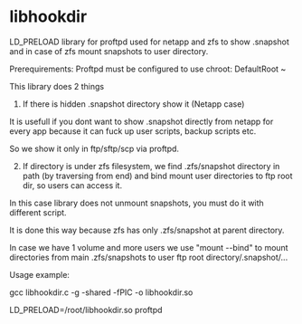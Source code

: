 libhookdir
==========

LD_PRELOAD library for proftpd used for netapp and zfs to show .snapshot and in case of zfs mount snapshots to user directory.

Prerequirements:
Proftpd must be configured to use chroot:
DefaultRoot ~

This library does 2 things

1. If there is hidden .snapshot directory show it (Netapp case)

It is usefull if you dont want to show .snapshot directly from netapp for every app because it can fuck up user scripts, backup scripts etc.

So we show it only in ftp/sftp/scp via proftpd.

2. If directory is under zfs filesystem, we find .zfs/snapshot directory in path (by traversing from end) and bind mount user directories to ftp root dir, so users can access it.

In this case library does not unmount snapshots, you must do it with different script.

It is done this way because zfs has only .zfs/snapshot at parent directory.

In case we have 1 volume and more users we use "mount --bind" to mount directories from main .zfs/snapshots to user ftp root directory/.snapshot/...

Usage example:

gcc libhookdir.c -g -shared -fPIC -o libhookdir.so

LD_PRELOAD=/root/libhookdir.so proftpd
